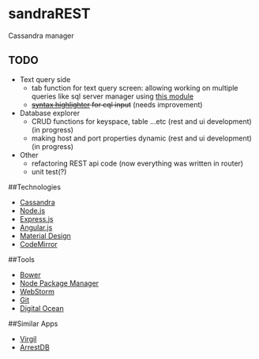 # sandraREST
Cassandra manager

## TODO

* Text query side
  * tab function for text query screen: allowing working on multiple queries like sql server manager using [this module](https://material.angularjs.org/#/demo/material.components.tabs)
  * ~~[syntax highlighter](http://codemirror.net/mode/sql/index.html?mime=text/x-cassandra) for cql input~~ (needs improvement)
* Database explorer
  * CRUD functions for keyspace, table ...etc (rest and ui development) (in progress)
  * making host and port properties dynamic (rest and ui development) (in progress)
* Other
  * refactoring REST api code (now everything was written in router)
  * unit test(?)

##Technologies
* [Cassandra](https://cassandra.apache.org/)
* [Node.js](http://nodejs.org/)
* [Express.js](http://expressjs.com/)
* [Angular.js](https://angularjs.org/)
* [Material Design](https://material.angularjs.org/)
* [CodeMirror](http://codemirror.net/)

##Tools
* [Bower](http://bower.io/)
* [Node Package Manager](https://www.npmjs.com/)
* [WebStorm](https://www.jetbrains.com/webstorm/)
* [Git](http://git-scm.com/)
* [Digital Ocean](https://www.digitalocean.com/)

##Similar Apps
* [Virgil](https://github.com/hmsonline/virgil/wiki)
* [ArrestDB](https://github.com/alixaxel/ArrestDB)

